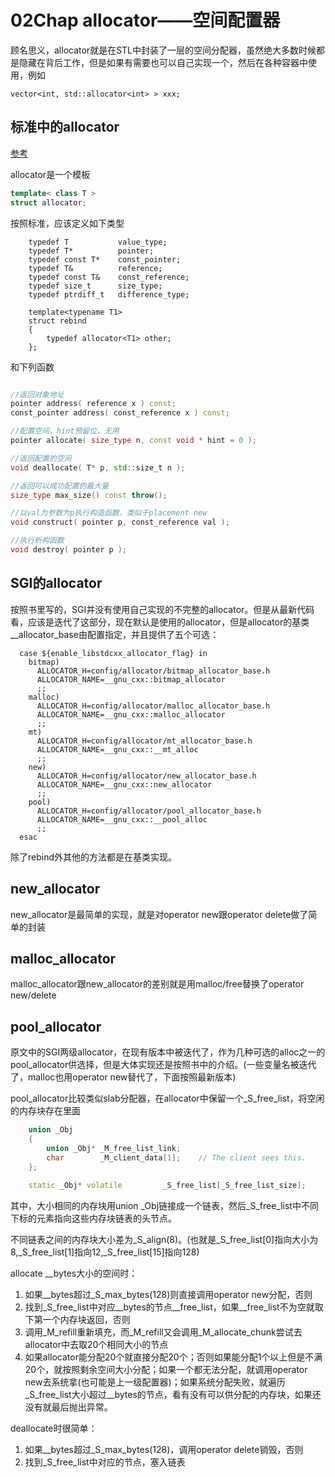 # 02Chap allocator——空间配置器

顾名思义，allocator就是在STL中封装了一层的空间分配器，虽然绝大多数时候都是隐藏在背后工作，但是如果有需要也可以自己实现一个，然后在各种容器中使用，例如

```
vector<int, std::allocator<int> > xxx;
```

## 标准中的allocator
[参考](https://en.cppreference.com/w/cpp/memory/allocator)

allocator是一个模板

```cpp
template< class T >
struct allocator;
```

按照标准，应该定义如下类型

```
    typedef T           value_type;
    typedef T*          pointer;
    typedef const T*    const_pointer;
    typedef T&          reference;
    typedef const T&    const_reference;
    typedef size_t      size_type;
    typedef ptrdiff_t   difference_type;
    
    template<typename T1>
	struct rebind
	{
	    typedef allocator<T1> other;
	};

```

和下列函数

```cpp

//返回对象地址
pointer address( reference x ) const;
const_pointer address( const_reference x ) const;

//配置空间，hint预留位，无用
pointer allocate( size_type n, const void * hint = 0 );

//返回配置的空间
void deallocate( T* p, std::size_t n );

//返回可以成功配置的最大量
size_type max_size() const throw();

//以val为参数为p执行构造函数，类似于placement new
void construct( pointer p, const_reference val );

//执行析构函数
void destroy( pointer p );
```
## SGI的allocator

按照书里写的，SGI并没有使用自己实现的不完整的allocator。但是从最新代码看，应该是迭代了这部分，现在默认是使用的allocator，但是allocator的基类__allocator_base由配置指定，并且提供了五个可选：

```shell
  case ${enable_libstdcxx_allocator_flag} in
    bitmap)
      ALLOCATOR_H=config/allocator/bitmap_allocator_base.h
      ALLOCATOR_NAME=__gnu_cxx::bitmap_allocator
      ;;
    malloc)
      ALLOCATOR_H=config/allocator/malloc_allocator_base.h
      ALLOCATOR_NAME=__gnu_cxx::malloc_allocator
      ;;
    mt)
      ALLOCATOR_H=config/allocator/mt_allocator_base.h
      ALLOCATOR_NAME=__gnu_cxx::__mt_alloc
      ;;
    new)
      ALLOCATOR_H=config/allocator/new_allocator_base.h
      ALLOCATOR_NAME=__gnu_cxx::new_allocator
      ;;
    pool)
      ALLOCATOR_H=config/allocator/pool_allocator_base.h
      ALLOCATOR_NAME=__gnu_cxx::__pool_alloc
      ;;
  esac
```
除了rebind外其他的方法都是在基类实现。

## new_allocator
new_allocator是最简单的实现，就是对operator new跟operator delete做了简单的封装

## malloc_allocator
malloc_allocator跟new_allocator的差别就是用malloc/free替换了operator new/delete

## pool_allocator

原文中的SGI两级allocator，在现有版本中被迭代了，作为几种可选的alloc之一的pool_allocator供选择，但是大体实现还是按照书中的介绍。(一些变量名被迭代了，malloc也用operator new替代了，下面按照最新版本)

pool_allocator比较类似slab分配器，在allocator中保留一个_S_free_list，将空闲的内存块存在里面

```cpp
    union _Obj
    {
        union _Obj* _M_free_list_link;
        char        _M_client_data[1];    // The client sees this.
    };
    
    static _Obj* volatile         _S_free_list[_S_free_list_size];
```
其中，大小相同的内存块用union _Obj链接成一个链表，然后_S_free_list中不同下标的元素指向这些内存块链表的头节点。

不同链表之间的内存块大小差为_S_align(8)。(也就是_S_free_list[0]指向大小为8,_S_free_list[1]指向12,_S_free_list[15]指向128)

allocate __bytes大小的空间时：
1. 如果__bytes超过_S_max_bytes(128)则直接调用operator new分配，否则
2. 找到_S_free_list中对应__bytes的节点__free_list，如果__free_list不为空就取下第一个内存块返回，否则
3. 调用_M_refill重新填充，而_M_refill又会调用_M_allocate_chunk尝试去allocator中去取20个相同大小的节点
4. 如果allocator能分配20个就直接分配20个；否则如果能分配1个以上但是不满20个，就按照剩余空间大小分配；如果一个都无法分配，就调用operator new去系统拿(也可能是上一级配置器)；如果系统分配失败，就遍历_S_free_list大小超过__bytes的节点，看有没有可以供分配的内存块，如果还没有就最后抛出异常。

deallocate时很简单：
1. 如果__bytes超过_S_max_bytes(128)，调用operator delete销毁，否则
2. 找到_S_free_list中对应的节点，塞入链表

